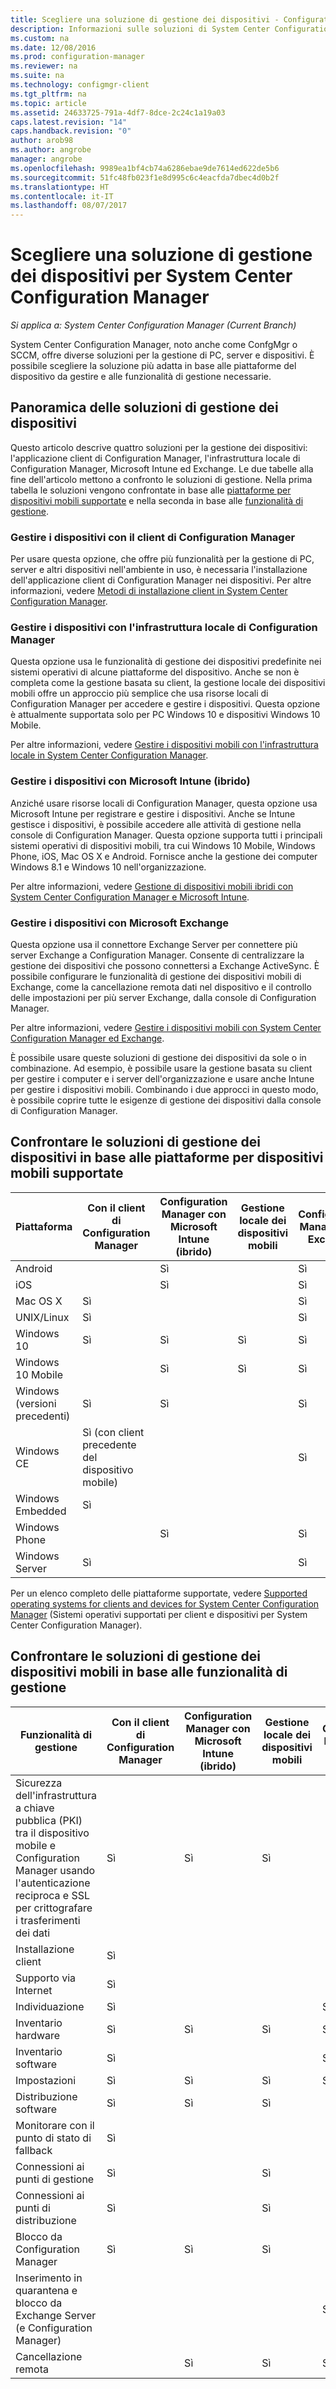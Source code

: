 ```yaml
---
title: Scegliere una soluzione di gestione dei dispositivi - Configuration Manager | Microsoft Docs
description: Informazioni sulle soluzioni di System Center Configuration Manager disponibili per la gestione di PC, server e dispositivi.
ms.custom: na
ms.date: 12/08/2016
ms.prod: configuration-manager
ms.reviewer: na
ms.suite: na
ms.technology: configmgr-client
ms.tgt_pltfrm: na
ms.topic: article
ms.assetid: 24633725-791a-4df7-8dce-2c24c1a19a03
caps.latest.revision: "14"
caps.handback.revision: "0"
author: arob98
ms.author: angrobe
manager: angrobe
ms.openlocfilehash: 9989ea1bf4cb74a6286ebae9de7614ed622de5b6
ms.sourcegitcommit: 51fc48fb023f1e8d995c6c4eacfda7dbec4d0b2f
ms.translationtype: HT
ms.contentlocale: it-IT
ms.lasthandoff: 08/07/2017
---
```

# <a name="choose-a-device-management-solution-for-system-center-configuration-manager"></a>Scegliere una soluzione di gestione dei dispositivi per System Center Configuration Manager

*Si applica a: System Center Configuration Manager (Current Branch)*

System Center Configuration Manager, noto anche come ConfgMgr o SCCM, offre diverse soluzioni per la gestione di PC, server e dispositivi. È possibile scegliere la soluzione più adatta in base alle piattaforme del dispositivo da gestire e alle funzionalità di gestione necessarie.  


##  <a name="overview-of-device-management-solutions"></a>Panoramica delle soluzioni di gestione dei dispositivi  
 Questo articolo descrive quattro soluzioni per la gestione dei dispositivi: l'applicazione client di Configuration Manager, l'infrastruttura locale di Configuration Manager, Microsoft Intune ed Exchange. Le due tabelle alla fine dell'articolo mettono a confronto le soluzioni di gestione. Nella prima tabella le soluzioni vengono confrontate in base alle [piattaforme per dispositivi mobili supportate](#compare-device-management-solutions-based-on-supported-mobile-device-platforms) e nella seconda in base alle [funzionalità di gestione](#compare-mobile-device-management-solutions-based-on-management-functionality).


###  <a name="manage-devices-with-the-configuration-manager-client"></a>Gestire i dispositivi con il client di Configuration Manager  

Per usare questa opzione, che offre più funzionalità per la gestione di PC, server e altri dispositivi nell'ambiente in uso, è necessaria l'installazione dell'applicazione client di Configuration Manager nei dispositivi. Per altre informazioni, vedere [Metodi di installazione client in System Center Configuration Manager](/sccm/core/clients/deploy/plan/client-installation-methods).  

###  <a name="manage-devices-with-on-premises-configuration-manager-infrastructure"></a>Gestire i dispositivi con l'infrastruttura locale di Configuration Manager  

Questa opzione usa le funzionalità di gestione dei dispositivi predefinite nei sistemi operativi di alcune piattaforme del dispositivo. Anche se non è completa come la gestione basata su client, la gestione locale dei dispositivi mobili offre un approccio più semplice che usa risorse locali di Configuration Manager per accedere e gestire i dispositivi. Questa opzione è attualmente supportata solo per PC Windows 10 e dispositivi Windows 10 Mobile.  

Per altre informazioni, vedere [Gestire i dispositivi mobili con l'infrastruttura locale in System Center Configuration Manager](../../mdm/understand/manage-mobile-devices-with-on-premises-infrastructure.md).  

###  <a name="manage-devices-with-microsoft-intune-hybrid"></a>Gestire i dispositivi con Microsoft Intune (ibrido)  

Anziché usare risorse locali di Configuration Manager, questa opzione usa Microsoft Intune per registrare e gestire i dispositivi. Anche se Intune gestisce i dispositivi, è possibile accedere alle attività di gestione nella console di Configuration Manager. Questa opzione supporta tutti i principali sistemi operativi di dispositivi mobili, tra cui Windows 10 Mobile, Windows Phone, iOS, Mac OS X e Android. Fornisce anche la gestione dei computer Windows 8.1 e Windows 10 nell'organizzazione.  

Per altre informazioni, vedere [Gestione di dispositivi mobili ibridi con System Center Configuration Manager e Microsoft Intune](../../mdm/understand/hybrid-mobile-device-management.md).  

###  <a name="manage-devices-with-microsoft-exchange"></a>Gestire i dispositivi con Microsoft Exchange  

Questa opzione usa il connettore Exchange Server per connettere più server Exchange a Configuration Manager. Consente di centralizzare la gestione dei dispositivi che possono connettersi a Exchange ActiveSync. È possibile configurare le funzionalità di gestione dei dispositivi mobili di Exchange, come la cancellazione remota dati nel dispositivo e il controllo delle impostazioni per più server Exchange, dalla console di Configuration Manager.  

Per altre informazioni, vedere [Gestire i dispositivi mobili con System Center Configuration Manager ed Exchange](../../mdm/deploy-use/manage-mobile-devices-with-exchange-activesync.md).  

È possibile usare queste soluzioni di gestione dei dispositivi da sole o in combinazione. Ad esempio, è possibile usare la gestione basata su client per gestire i computer e i server dell'organizzazione e usare anche Intune per gestire i dispositivi mobili. Combinando i due approcci in questo modo, è possibile coprire tutte le esigenze di gestione dei dispositivi dalla console di Configuration Manager.  

## <a name="compare-device-management-solutions-based-on-supported-mobile-device-platforms"></a>Confrontare le soluzioni di gestione dei dispositivi in base alle piattaforme per dispositivi mobili supportate  

|Piattaforma|Con il client di Configuration Manager|Configuration Manager con Microsoft Intune (ibrido)|Gestione locale dei dispositivi mobili|Configuration Manager con Exchange|  
|--------------|-------------------------------------------|-------------------------------------------------------------------|-------------------------------|-----------------------------------------|  
|Android||Sì||Sì|  
|iOS||Sì||Sì|  
|Mac OS X|Sì|||Sì|  
|UNIX/Linux|Sì|||Sì|  
|Windows 10|Sì|Sì|Sì|Sì|  
|Windows 10 Mobile||Sì|Sì|Sì|  
|Windows (versioni precedenti)|Sì|Sì||Sì|  
|Windows CE|Sì (con client precedente del dispositivo mobile)|||Sì|  
|Windows Embedded|Sì||||  
|Windows Phone||Sì||Sì|  
|Windows Server|Sì|||Sì|  

 Per un elenco completo delle piattaforme supportate, vedere [Supported operating systems for clients and devices for System Center Configuration Manager](configs\supported-operating-systems-for-clients-and-devices.md) (Sistemi operativi supportati per client e dispositivi per System Center Configuration Manager).

##  <a name="bkmk_comp2"></a> Confrontare le soluzioni di gestione dei dispositivi mobili in base alle funzionalità di gestione  

|Funzionalità di gestione|Con il client di Configuration Manager|Configuration Manager con Microsoft Intune (ibrido)|Gestione locale dei dispositivi mobili|Configuration Manager con Exchange|  
|------------------------------|-------------------------------------------|-------------------------------------------------------------------|-------------------------------|-----------------------------------------|  
|Sicurezza dell'infrastruttura a chiave pubblica (PKI) tra il dispositivo mobile e Configuration Manager usando l'autenticazione reciproca e SSL per crittografare i trasferimenti dei dati|Sì|Sì|Sì||  
|Installazione client|Sì||||  
|Supporto via Internet|Sì||||  
|Individuazione|Sì|||Sì|  
|Inventario hardware|Sì|Sì|Sì|Sì|  
|Inventario software|Sì|||Sì|  
|Impostazioni|Sì|Sì|Sì|Sì|  
|Distribuzione software|Sì|Sì|Sì||  
|Monitorare con il punto di stato di fallback|Sì||||  
|Connessioni ai punti di gestione|Sì||Sì||  
|Connessioni ai punti di distribuzione|Sì||Sì||  
|Blocco da Configuration Manager|Sì|Sì|Sì||  
|Inserimento in quarantena e blocco da Exchange Server (e Configuration Manager)||||Sì|  
|Cancellazione remota| |Sì|Sì|Sì|  
